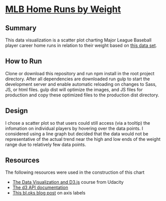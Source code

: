 # [MLB Home Runs by Weight](http://weight-home-runs.surge.sh/)

## Summary

This data visualization is a scatter plot charting Major League Baseball player career home runs in relation to their weight based on [this data set](https://s3.amazonaws.com/udacity-hosted-downloads/ud507/baseball_data.csv).  

## How to Run

Clone or download this repository and run npm install in the root project directory. After all dependencies are downloaded run gulp to start the development server and enable automatic reloading on changes to Sass, JS, or html files. gulp dist will optimize the images, and JS files for production and copy these optimized files to the production dist directory.

## Design

I chose a scatter plot so that users could still access (via a tooltip) the infomation on individual players by hovering over the data points. I considered using a line graph but decided that the data would not be representative of the actual trend near the high and low ends of the weight range due to relatively few data points.

## Resources

The following resources were used in the construction of this chart

- [The Data Visualization and D3.js](https://www.udacity.com/course/data-visualization-and-d3js--ud507) course from Udacity
- [The d3 API documentation](https://github.com/d3/d3/blob/master/API.md#scales-d3-scale)
- [This bl.oks blog post](https://bl.ocks.org/d3noob/23e42c8f67210ac6c678db2cd07a747e)  on axis labels